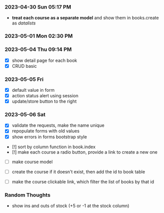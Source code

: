 ### 2023-04-30 Sun 05:17 PM
* **treat each course as a separate model** and show them in books.create as *datalists*

### 2023-05-01 Mon 02:30 PM

### 2023-05-04 Thu 09:14 PM
- [x] show detail page for each book
- [x] CRUD basic

### 2023-05-05 Fri
- [x] default value in form
- [x] action status alert using session
- [x] update/store button to the right

### 2023-05-06 Sat
- [x] validate the requests, make the name unique
- [x] repopulate forms with old values
- [x] show errors in forms bootstrap style
- [!] sort by column function in book.index
- [!] make each course a radio button, provide a link to create a new one
- [ ] make course model
- [ ] create the course if it doesn't exist, then add the id to book table
- [ ] make the course clickable link, which filter the list of books by that id


### Random Thoughts
- show ins and outs of stock (+5 or -1 at the stock column)

